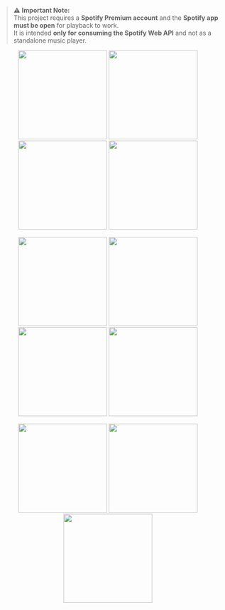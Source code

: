 > ⚠️ **Important Note:**  
> This project requires a **Spotify Premium account** and the **Spotify app must be open** for playback to work.  
> It is intended **only for consuming the Spotify Web API** and not as a standalone music player.

<p align="center">
  <img src="https://github.com/user-attachments/assets/60f8df0b-9a22-48b3-a24a-498ef8367d8a" width="200"/>
  <img src="https://github.com/user-attachments/assets/41fc8cf8-34cc-4b72-b0b7-983af72731f8" width="200"/>
  <img src="https://github.com/user-attachments/assets/8775dcb3-c5ee-4d09-9488-57a64cda612e" width="200"/>
  <img src="https://github.com/user-attachments/assets/2e86fbce-d7e3-434b-8b73-3b3f4a3fff11" width="200"/>
</p>

<p align="center">
  <img src="https://github.com/user-attachments/assets/91b07280-5744-44bf-9976-68b4b9ab3774" width="200"/>
  <img src="https://github.com/user-attachments/assets/43f8a886-2866-4610-9546-5813b4ed4baf" width="200"/>
  <img src="https://github.com/user-attachments/assets/047213b7-eede-42c8-a81d-265e08adc840" width="200"/>
  <img src="https://github.com/user-attachments/assets/50c64fa4-cb70-484f-a1b0-7bac8d3d48b6" width="200"/>
</p>

<p align="center">
  <img src="https://github.com/user-attachments/assets/a88c4f69-6a1b-44ee-bade-d4854f9c2ff4" width="200"/>
  <img src="https://github.com/user-attachments/assets/70f4bc99-3a1c-4889-93eb-e03134fe4fa9" width="200"/>
  <img src="https://github.com/user-attachments/assets/6a1e4235-aadd-4b1a-ae39-0d14a2a0783b" width="200"/>
</p>
